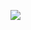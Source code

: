 ![]([/assets/images/tux.png](https://www.websequencediagrams.com/files/render?link=1xufgLtJYhgS7xKYPTCttbPnAdAMmko3nTr55o6jXCHds0TRuiIiN1lhDVtjn62T))

